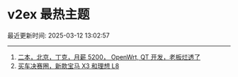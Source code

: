 # v2ex 最热主题

最近更新时间: 2025-03-12 13:02:57

--- 
1. [二本，北京，丁克，月薪 5200， OpenWrt, QT 开发，老板烂透了](https://www.v2ex.com/t/1117739) 
2. [买车决赛圈，新款宝马 X3 和理想 L8](https://www.v2ex.com/t/1117746) 

